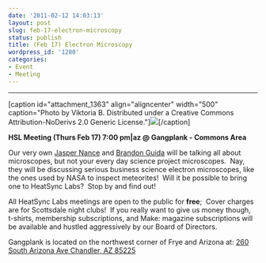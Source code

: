 ```yaml
---
date: '2011-02-12 14:03:13'
layout: post
slug: feb-17-electron-microscopy
status: publish
title: (Feb 17) Electron Microscopy
wordpress_id: '1280'
categories:
- Event
- Meeting
---
```


** **

[caption id="attachment_1363" align="aligncenter" width="500" caption="Photo by Viktoria B. Distributed under a Creative Commons Attribution-NoDerivs 2.0 Generic License."][![](http://www.heatsynclabs.org/wp-content/uploads/2011/02/2539840471_f5bac9b36e1.jpg)](http://www.heatsynclabs.org/feb-26-workshop-basic-woodworking-25/2539840471_f5bac9b36e-3/)[/caption]

**HSL Meeting (Thurs Feb 17) 7:00 pm|az @ Gangplank - Commons Area**

Our very own [Jasper Nance](http://www.flickr.com/photos/nebarnix/) and [Brandon Guida](http://www.linkedin.com/pub/brandon-guida/17/403/935) will be talking all about microscopes, but not your every day science project microscopes.  Nay, they will be discussing serious business science electron microscopes, like the ones used by NASA to inspect meteorites!  Will it be possible to bring one to HeatSync Labs?  Stop by and find out!

All HeatSync Labs meetings are open to the public for **free**;   Cover charges are for Scottsdale night clubs!  If you really want to  give us money though, t-shirts, membership subscriptions, and Make:  magazine subscriptions will be available and hustled aggressively by our  Board of Directors.

Gangplank is located on the northwest corner of Frye and Arizona at:
[260 South Arizona Ave
Chandler, AZ 85225](http://maps.google.com/maps?f=q&source=s_q&hl=en&geocode=&q=260+south+arizona+avenue+chandler+az&sll=33.30078,-111.840713&sspn=0.008035,0.010021&ie=UTF8&hq=&hnear=260+S+Arizona+Ave,+Chandler,+Maricopa,+Arizona+85225&ll=33.299615,-111.841915&spn=0.008035,0.010021&z=16)
